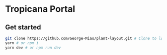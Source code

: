 # Tropicana Portal

## Get started

```bash
git clone https://github.com/George-Miao/plant-layout.git # Clone to local
yarn # or npm i
yarn dev # or npm run dev
```
